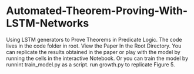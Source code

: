 # Automated-Theorem-Proving-With-LSTM-Networks
Using LSTM generators to Prove Theorems in Predicate Logic. The code lives in the code folder in root. 
View the Paper In the Root Directory. 
You can replicate the results obtained in the paper or play with the model 
by running the cells in the interactive Notebook. 
Or you can train the model by runnint train_model.py as a script. 
run growth.py to replicate Figure 5. 



